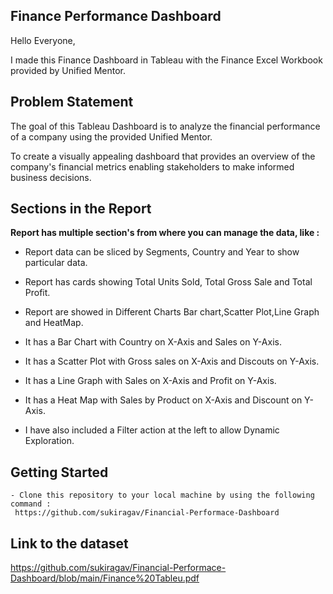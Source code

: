 ## Finance Performance Dashboard 

Hello Everyone, 

I made this Finance Dashboard in Tableau with the Finance Excel Workbook provided by Unified Mentor.

## Problem Statement

The goal of this Tableau Dashboard is to analyze the financial performance of a company using the provided Unified Mentor.

To create a visually appealing dashboard that provides an overview of the company's financial metrics enabling stakeholders to make informed business decisions.

## Sections in the Report

**Report has multiple section's from where you can manage the data, like :**

- Report data can be sliced by Segments, Country and Year to show particular data.

- Report has cards showing Total Units Sold, Total Gross Sale and Total Profit.

- Report are showed in Different Charts Bar chart,Scatter Plot,Line Graph and HeatMap.

-  It has a Bar Chart with Country on X-Axis and Sales on Y-Axis.

-  It has a Scatter Plot with Gross sales on X-Axis and Discouts on Y-Axis.

-  It has a Line Graph with Sales on X-Axis and Profit on Y-Axis.

-  It has a Heat Map with Sales by Product on X-Axis and Discount on Y-Axis.

-  I have also included a Filter action at the left to allow Dynamic Exploration.

  ## Getting Started
  ```
- Clone this repository to your local machine by using the following command :
   https://github.com/sukiragav/Financial-Performace-Dashboard
  ```
## Link to the dataset

https://github.com/sukiragav/Financial-Performace-Dashboard/blob/main/Finance%20Tableu.pdf





<!--
**sukiragav/sukiragav** is a ✨ _special_ ✨ repository because its `README.md` (this file) appears on your GitHub profile.

Here are some ideas to get you started:

- 🔭 I’m currently working on ...
- 🌱 I’m currently learning ...
- 👯 I’m looking to collaborate on ...
- 🤔 I’m looking for help with ...
- 💬 Ask me about ...
- 📫 How to reach me: ...
- 😄 Pronouns: ...
- ⚡ Fun fact: ...
-->
